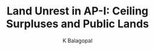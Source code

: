 ---
title: "Land Unrest in AP-I: Ceiling Surpluses and Public Lands"
author: K Balagopal
lang: en
---